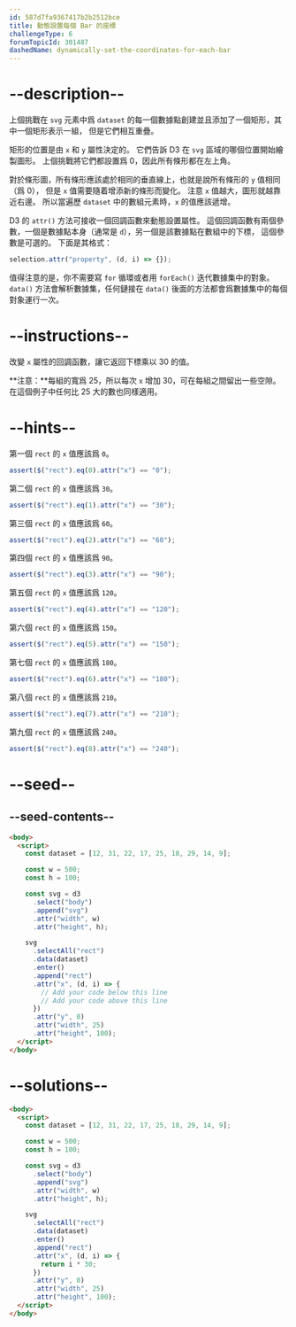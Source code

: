 ```yaml
---
id: 587d7fa9367417b2b2512bce
title: 動態設置每個 Bar 的座標
challengeType: 6
forumTopicId: 301487
dashedName: dynamically-set-the-coordinates-for-each-bar
---
```


# --description--

上個挑戰在 `svg` 元素中爲 `dataset` 的每一個數據點創建並且添加了一個矩形，其中一個矩形表示一組， 但是它們相互重疊。

矩形的位置是由 `x` 和 `y` 屬性決定的。 它們告訴 D3 在 `svg` 區域的哪個位置開始繪製圖形。 上個挑戰將它們都設置爲 0，因此所有條形都在左上角。

對於條形圖，所有條形應該處於相同的垂直線上，也就是說所有條形的 `y` 值相同（爲 0）， 但是 `x` 值需要隨着增添新的條形而變化。 注意 `x` 值越大，圖形就越靠近右邊。 所以當遍歷 `dataset` 中的數組元素時，`x` 的值應該遞增。

D3 的 `attr()` 方法可接收一個回調函數來動態設置屬性。 這個回調函數有兩個參數，一個是數據點本身（通常是 `d`），另一個是該數據點在數組中的下標， 這個參數是可選的。 下面是其格式：

```js
selection.attr("property", (d, i) => {});
```

值得注意的是，你不需要寫 `for` 循環或者用 `forEach()` 迭代數據集中的對象。 `data()` 方法會解析數據集，任何鏈接在 `data()` 後面的方法都會爲數據集中的每個對象運行一次。

# --instructions--

改變 `x` 屬性的回調函數，讓它返回下標乘以 30 的值。

**注意：**每組的寬爲 25，所以每次 `x` 增加 30，可在每組之間留出一些空隙。 在這個例子中任何比 25 大的數也同樣適用。

# --hints--

第一個 `rect` 的 `x` 值應該爲 `0`。

```js
assert($("rect").eq(0).attr("x") == "0");
```

第二個 `rect` 的 `x` 值應該爲 `30`。

```js
assert($("rect").eq(1).attr("x") == "30");
```

第三個 `rect` 的 `x` 值應該爲 `60`。

```js
assert($("rect").eq(2).attr("x") == "60");
```

第四個 `rect` 的 `x` 值應該爲 `90`。

```js
assert($("rect").eq(3).attr("x") == "90");
```

第五個 `rect` 的 `x` 值應該爲 `120`。

```js
assert($("rect").eq(4).attr("x") == "120");
```

第六個 `rect` 的 `x` 值應該爲 `150`。

```js
assert($("rect").eq(5).attr("x") == "150");
```

第七個 `rect` 的 `x` 值應該爲 `180`。

```js
assert($("rect").eq(6).attr("x") == "180");
```

第八個 `rect` 的 `x` 值應該爲 `210`。

```js
assert($("rect").eq(7).attr("x") == "210");
```

第九個 `rect` 的 `x` 值應該爲 `240`。

```js
assert($("rect").eq(8).attr("x") == "240");
```

# --seed--

## --seed-contents--

```html
<body>
  <script>
    const dataset = [12, 31, 22, 17, 25, 18, 29, 14, 9];

    const w = 500;
    const h = 100;

    const svg = d3
      .select("body")
      .append("svg")
      .attr("width", w)
      .attr("height", h);

    svg
      .selectAll("rect")
      .data(dataset)
      .enter()
      .append("rect")
      .attr("x", (d, i) => {
        // Add your code below this line
        // Add your code above this line
      })
      .attr("y", 0)
      .attr("width", 25)
      .attr("height", 100);
  </script>
</body>
```

# --solutions--

```html
<body>
  <script>
    const dataset = [12, 31, 22, 17, 25, 18, 29, 14, 9];

    const w = 500;
    const h = 100;

    const svg = d3
      .select("body")
      .append("svg")
      .attr("width", w)
      .attr("height", h);

    svg
      .selectAll("rect")
      .data(dataset)
      .enter()
      .append("rect")
      .attr("x", (d, i) => {
        return i * 30;
      })
      .attr("y", 0)
      .attr("width", 25)
      .attr("height", 100);
  </script>
</body>
```
